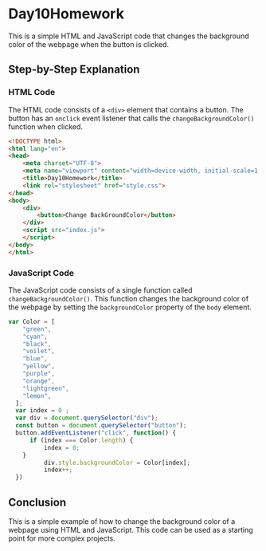 
# Day10Homework

This is a simple HTML and JavaScript code that changes the background color of the webpage when the button is clicked.


## Step-by-Step Explanation

### HTML Code

The HTML code consists of a `<div>` element that contains a button. The button has an `onclick` event listener that calls the `changeBackgroundColor()` function when clicked.

```html
<!DOCTYPE html>
<html lang="en">
<head>
    <meta charset="UTF-8">
    <meta name="viewport" content="width=device-width, initial-scale=1.0">
    <title>Day10Homework</title>
    <link rel="stylesheet" href="style.css">
</head>
<body>
    <div>
        <button>Change BackGroundColor</button>
    </div>
    <script src="index.js">
    </script>
</body>
</html>
```

### JavaScript Code

The JavaScript code consists of a single function called `changeBackgroundColor()`. This function changes the background color of the webpage by setting the `backgroundColor` property of the `body` element.

```javascript
var Color = [
    "green",
    "cyan",
    "black",
    "voilet",
    "blue",
    "yellow",
    "purple",
    "orange",
    "lightgreen",
    "lemon",
  ];
  var index = 0 ;
  var div = document.querySelector("div");
  const button = document.querySelector("button");
  button.addEventListener("click", function() {
      if (index === Color.length) {
          index = 0;
    }
          div.style.backgroundColor = Color[index];
          index++;
  })
```

## Conclusion

This is a simple example of how to change the background color of a webpage using HTML and JavaScript. This code can be used as a starting point for more complex projects.
```
